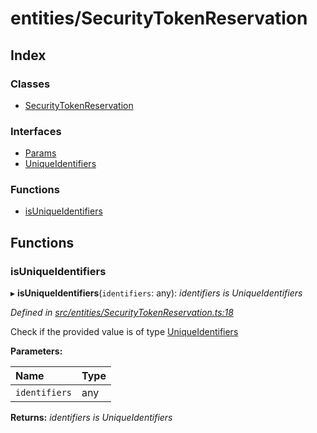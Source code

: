 # entities/SecurityTokenReservation

## Index

### Classes

* [SecurityTokenReservation]()

### Interfaces

* [Params]()
* [UniqueIdentifiers]()

### Functions

* [isUniqueIdentifiers](_entities_securitytokenreservation_.md#isuniqueidentifiers)

## Functions

### isUniqueIdentifiers

▸ **isUniqueIdentifiers**\(`identifiers`: any\): _identifiers is UniqueIdentifiers_

_Defined in_ [_src/entities/SecurityTokenReservation.ts:18_](https://github.com/PolymathNetwork/polymath-sdk/blob/550676f/src/entities/SecurityTokenReservation.ts#L18)

Check if the provided value is of type [UniqueIdentifiers]()

**Parameters:**

| Name | Type |
| :--- | :--- |
| `identifiers` | any |

**Returns:** _identifiers is UniqueIdentifiers_

